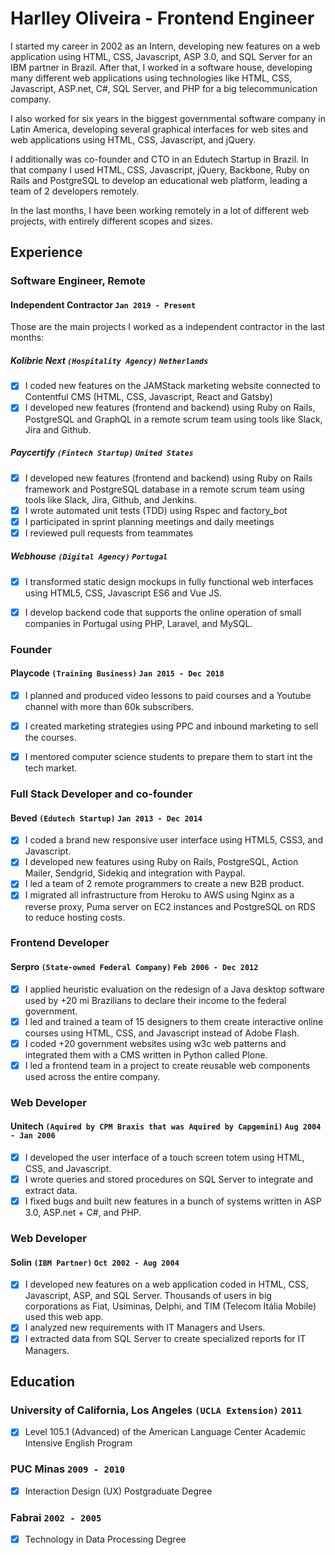 # Harlley Oliveira - Frontend Engineer

I started my career in 2002 as an Intern, developing new features on a web application using HTML, CSS, Javascript, ASP 3.0, and SQL Server for an IBM partner in Brazil. After that, I worked in a software house, developing many different web applications using technologies like HTML, CSS, Javascript, ASP.net, C#, SQL Server, and PHP for a big telecommunication company. 

I also worked for six years in the biggest governmental software company in Latin America, developing several graphical interfaces for web sites and web applications using HTML, CSS, Javascript, and jQuery. 

I additionally was co-founder and CTO in an Edutech Startup in Brazil. In that company I used HTML, CSS, Javascript, jQuery, Backbone, Ruby on Rails and PostgreSQL to develop an educational web platform, leading a team of 2 developers remotely. 

In the last months, I have been working remotely in a lot of different web projects, with entirely different scopes and sizes. 

## Experience

### **Software Engineer, Remote**
#### Independent Contractor `Jan 2019 - Present`

Those are the main projects I worked as a independent contractor in the last months:

##### Kolibrie Next `(Hospitality Agency)` `Netherlands`
- [x] I coded new features on the JAMStack marketing website connected to Contentful CMS (HTML, CSS, Javascript, React and Gatsby)
- [x] I developed new features (frontend and backend) using Ruby on Rails, PostgreSQL and GraphQL in a remote scrum team using tools like Slack, Jira and Github.

##### Paycertify `(Fintech Startup)` `United States`
- [x] I developed new features (frontend and backend) using Ruby on Rails framework and PostgreSQL database in a remote scrum team using tools like Slack, Jira, Github, and Jenkins.
- [x] I wrote automated unit tests (TDD) using Rspec and factory_bot
- [x] I participated in sprint planning meetings and daily meetings
- [x] I reviewed pull requests from teammates

##### Webhouse `(Digital Agency)` `Portugal`
- [x] I transformed static design mockups in fully functional web interfaces using HTML5, CSS, Javascript ES6 and Vue JS.
- [x] I develop backend code that supports the online operation of small companies in Portugal using PHP, Laravel, and MySQL.


### **Founder**
#### Playcode `(Training Business)` `Jan 2015 - Dec 2018`
- [x] I planned and produced video lessons to paid courses and a Youtube channel with more than 60k subscribers. 
- [x] I created marketing strategies using PPC and inbound marketing to sell the courses.
- [x] I mentored computer science students to prepare them to start int the tech market.


### **Full Stack Developer and co-founder**
#### Beved `(Edutech Startup)` `Jan 2013 - Dec 2014`
- [x] I coded a brand new responsive user interface using HTML5, CSS3, and Javascript.
- [x] I developed new features using Ruby on Rails, PostgreSQL, Action Mailer, Sendgrid, Sidekiq and integration with Paypal.
- [x] I led a team of 2 remote programmers to create a new B2B product.
- [x] I migrated all infrastructure from Heroku to AWS using Nginx as a reverse proxy, Puma server on EC2 instances and PostgreSQL on RDS to reduce hosting costs.

### **Frontend Developer**
#### Serpro `(State-owned Federal Company)` `Feb 2006 - Dec 2012`
- [x] I applied heuristic evaluation on the redesign of a Java desktop software used by +20 mi Brazilians to declare their income to the federal government.
- [x] I led and trained a team of 15 designers to them create interactive online courses using HTML, CSS, and Javascript instead of Adobe Flash.
- [x] I coded +20 government websites using w3c web patterns and integrated them with a CMS written in Python called Plone.
- [x] I led a frontend team in a project to create reusable web components used across the entire company.

### **Web Developer**
#### Unitech `(Aquired by CPM Braxis that was Aquired by Capgemini)` `Aug 2004 - Jan 2006`
- [x] I developed the user interface of a touch screen totem using HTML, CSS, and Javascript.
- [x] I wrote queries and stored procedures on SQL Server to integrate and extract data.
- [x] I fixed bugs and built new features in a bunch of systems written in ASP 3.0, ASP.net + C#, and PHP.

### **Web Developer**
#### Solin `(IBM Partner)` `Oct 2002 - Aug 2004`
- [x] I developed new features on a web application coded in HTML, CSS, Javascript, ASP, and SQL Server. Thousands of users in big corporations as Fiat, Usiminas, Delphi, and TIM (Telecom Itália Mobile) used this web app.
- [x] I analyzed new requirements with IT Managers and Users.
- [x] I extracted data from SQL Server to create specialized reports for IT Managers.

## Education

### University of California, Los Angeles `(UCLA Extension)` `2011`
- [x] Level 105.1 (Advanced) of the American Language Center Academic Intensive English Program 

### PUC Minas `2009 - 2010`
- [x] Interaction Design (UX) Postgraduate Degree 

### Fabrai `2002 - 2005`
- [x] Technology in Data Processing Degree 
